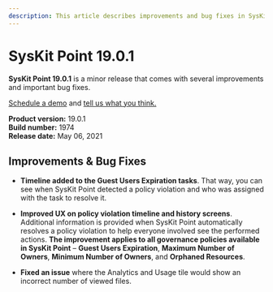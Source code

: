 ```yaml
---
description: This article describes improvements and bug fixes in SysKit Point version 19.0.1
---
```


# SysKit Point 19.0.1

**SysKit Point 19.0.1** is a minor release that comes with several improvements and important bug fixes. 

[Schedule a demo](https://www.syskit.com/products/point/request-a-demo/) and [tell us what you think.](https://www.syskit.com/company/contact-us/)

**Product version:** 19.0.1  
**Build number:** 1974  
**Release date:** May 06, 2021

## Improvements & Bug Fixes

* **Timeline added to the Guest Users Expiration tasks**. That way, you can see when SysKit Point detected a policy violation and who was assigned with the task to resolve it.  

* **Improved UX on policy violation timeline and history screens**. Additional information is provided when SysKit Point automatically resolves a policy violation to help everyone involved see the performed actions. **The improvement applies to all governance policies available in SysKit Point** – **Guest Users Expiration**, **Maximum Number of Owners**, **Minimum Number of Owners**, and **Orphaned Resources**. 

* **Fixed an issue** where the Analytics and Usage tile would show an incorrect number of viewed files. 